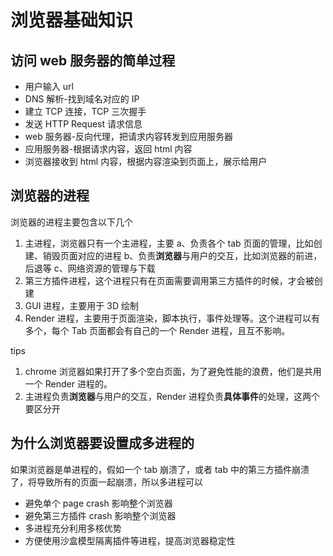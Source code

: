 # 浏览器基础知识

## 访问 web 服务器的简单过程

* 用户输入 url
* DNS 解析-找到域名对应的 IP
* 建立 TCP 连接，TCP 三次握手
* 发送 HTTP Request 请求信息
* web 服务器-反向代理，把请求内容转发到应用服务器
* 应用服务器-根据请求内容，返回 html 内容
* 浏览器接收到 html 内容，根据内容渲染到页面上，展示给用户

## 浏览器的进程

浏览器的进程主要包含以下几个

1.  主进程，浏览器只有一个主进程，主要
    a、负责各个 tab 页面的管理，比如创建、销毁页面对应的进程
    b、负责**浏览器**与用户的交互，比如浏览器的前进，后退等
    c、网络资源的管理与下载
2.  第三方插件进程，这个进程只有在页面需要调用第三方插件的时候，才会被创建
3.  GUI 进程，主要用于 3D 绘制
4.  Render 进程，主要用于页面渲染，脚本执行，事件处理等。这个进程可以有多个，每个 Tab 页面都会有自己的一个 Render 进程，且互不影响。

tips

1.  chrome 浏览器如果打开了多个空白页面，为了避免性能的浪费，他们是共用一个 Render 进程的。
2.  主进程负责**浏览器**与用户的交互，Render 进程负责**具体事件**的处理，这两个要区分开

## 为什么浏览器要设置成多进程的

如果浏览器是单进程的，假如一个 tab 崩溃了，或者 tab 中的第三方插件崩溃了，将导致所有的页面一起崩溃，所以多进程可以

* 避免单个 page crash 影响整个浏览器
* 避免第三方插件 crash 影响整个浏览器
* 多进程充分利用多核优势
* 方便使用沙盒模型隔离插件等进程，提高浏览器稳定性
